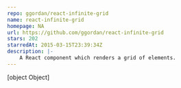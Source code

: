 ```yaml
---
repo: ggordan/react-infinite-grid
name: react-infinite-grid
homepage: NA
url: https://github.com/ggordan/react-infinite-grid
stars: 202
starredAt: 2015-03-15T23:39:34Z
description: |-
    A React component which renders a grid of elements.
---
```


[object Object]
